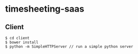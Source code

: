 # timesheeting-saas

## Client
    $ cd client
    $ bower install
    $ python -m SimpleHTTPServer // run a simple python server